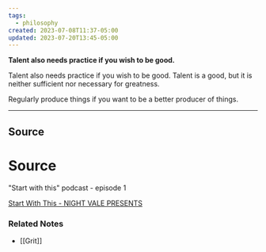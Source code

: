 ```yaml
---
tags:
  - philosophy
created: 2023-07-08T11:37-05:00
updated: 2023-07-20T13:45-05:00
---
```

**Talent also needs practice if you wish to be good.**

Talent also needs practice if you wish to be good. Talent is a good, but it is neither sufficient nor necessary for greatness.

Regularly produce things if you want to be a better producer of things.

---

## Source

# Source

"Start with this" podcast - episode 1

[Start With This - NIGHT VALE PRESENTS](http://www.nightvalepresents.com/startwiththis#listen)

### Related Notes
- [[Grit]]